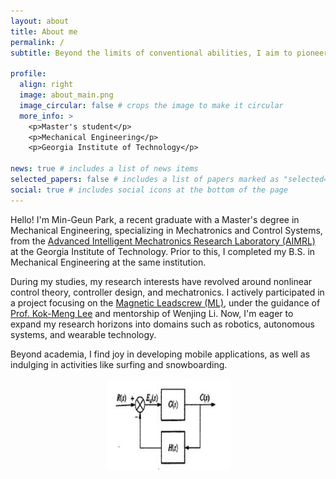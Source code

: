 ```yaml
---
layout: about
title: About me
permalink: /
subtitle: Beyond the limits of conventional abilities, I aim to pioneer innovative advancements in assistive technologies. #Beyond the End of Disability, Toward Diversity. I aspire to be a pioneer in the field of limb augmentation.

profile:
  align: right
  image: about_main.png
  image_circular: false # crops the image to make it circular
  more_info: >
    <p>Master's student</p>
    <p>Mechanical Engineering</p>
    <p>Georgia Institute of Technology</p>

news: true # includes a list of news items
selected_papers: false # includes a list of papers marked as "selected={true}"
social: true # includes social icons at the bottom of the page
---
```


Hello! I'm Min-Geun Park, a recent graduate with a Master's degree in Mechanical Engineering, specializing in Mechatronics and Control Systems, from the [Advanced Intelligent Mechatronics Research Laboratory (AIMRL)](https://aimrl.gatech.edu/) at the Georgia Institute of Technology. Prior to this, I completed my B.S. in Mechanical Engineering at the same institution.

During my studies, my research interests have revolved around nonlinear control theory, controller design, and mechatronics. I actively participated in a project focusing on the [Magnetic Leadscrew (ML)](https://scholar.google.com/citations?view_op=view_citation&hl=en&user=aZCe2VQAAAAJ&sortby=pubdate&citation_for_view=aZCe2VQAAAAJ:2osOgNQ5qMEC), under the guidance of [Prof. Kok-Meng Lee](https://aimrl.gatech.edu/kmlee.html) and mentorship of Wenjing Li. Now, I'm eager to expand my research horizons into domains such as robotics, autonomous systems, and wearable technology.

Beyond academia, I find joy in developing mobile applications, as well as indulging in activities like surfing and snowboarding.

<img src="/assets/img/unity_feedback.jpeg" alt="Something went wrong" >

<style>
        img {
            display: block;
            margin: 0 auto;
        }
    </style>
